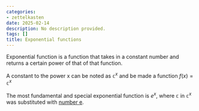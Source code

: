 ```yaml
---
categories:
- zettelkasten
date: 2025-02-14
description: No description provided.
tags: []
title: Exponential functions
---
```


Exponential function is a function that takes in a constant number and returns a certain power of that of that function.

A constant to the power x can be noted as $\mathbb{c}^x$ and be made a function $f(x) = \mathbb{c}^x$

The most fundamental and special exponential function is $e^x$, where $\mathbb{c}$ in $\mathbb{c}^x$ was substituted with [number e](Number%20e.md).
